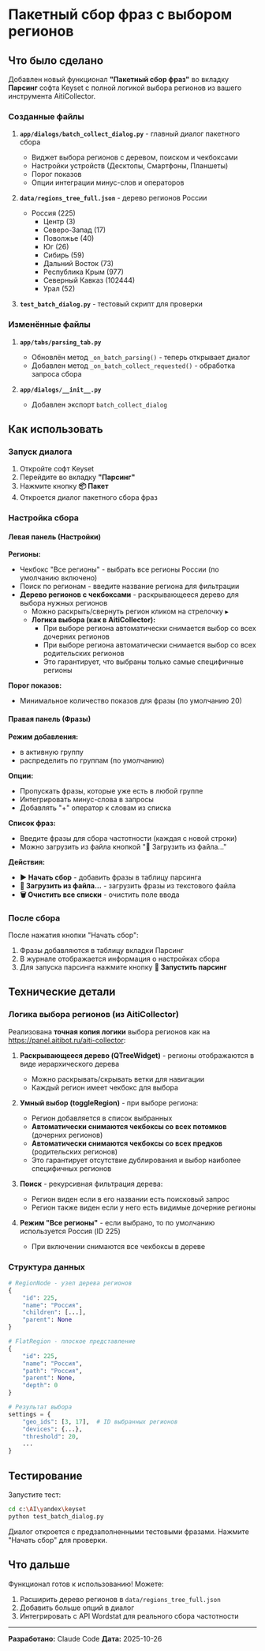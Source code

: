 # Пакетный сбор фраз с выбором регионов

## Что было сделано

Добавлен новый функционал **"Пакетный сбор фраз"** во вкладку **Парсинг** софта Keyset с полной логикой выбора регионов из вашего инструмента AitiCollector.

### Созданные файлы

1. **`app/dialogs/batch_collect_dialog.py`** - главный диалог пакетного сбора
   - Виджет выбора регионов с деревом, поиском и чекбоксами
   - Настройки устройств (Десктопы, Смартфоны, Планшеты)
   - Порог показов
   - Опции интеграции минус-слов и операторов

2. **`data/regions_tree_full.json`** - дерево регионов России
   - Россия (225)
     - Центр (3)
     - Северо-Запад (17)
     - Поволжье (40)
     - Юг (26)
     - Сибирь (59)
     - Дальний Восток (73)
     - Республика Крым (977)
     - Северный Кавказ (102444)
     - Урал (52)

3. **`test_batch_dialog.py`** - тестовый скрипт для проверки

### Изменённые файлы

1. **`app/tabs/parsing_tab.py`**
   - Обновлён метод `_on_batch_parsing()` - теперь открывает диалог
   - Добавлен метод `_on_batch_collect_requested()` - обработка запроса сбора

2. **`app/dialogs/__init__.py`**
   - Добавлен экспорт `batch_collect_dialog`

## Как использовать

### Запуск диалога

1. Откройте софт Keyset
2. Перейдите во вкладку **"Парсинг"**
3. Нажмите кнопку **📦 Пакет**
4. Откроется диалог пакетного сбора фраз

### Настройка сбора

#### Левая панель (Настройки)

**Регионы:**
- Чекбокс "Все регионы" - выбрать все регионы России (по умолчанию включено)
- Поиск по регионам - введите название региона для фильтрации
- **Дерево регионов с чекбоксами** - раскрывающееся дерево для выбора нужных регионов
  - Можно раскрыть/свернуть регион кликом на стрелочку ▸
  - **Логика выбора (как в AitiCollector):**
    - При выборе региона автоматически снимается выбор со всех дочерних регионов
    - При выборе региона автоматически снимается выбор со всех родительских регионов
    - Это гарантирует, что выбраны только самые специфичные регионы

**Порог показов:**
- Минимальное количество показов для фразы (по умолчанию 20)

#### Правая панель (Фразы)

**Режим добавления:**
- в активную группу
- распределить по группам (по умолчанию)

**Опции:**
- Пропускать фразы, которые уже есть в любой группе
- Интегрировать минус-слова в запросы
- Добавлять "+" оператор к словам из списка

**Список фраз:**
- Введите фразы для сбора частотности (каждая с новой строки)
- Можно загрузить из файла кнопкой "📂 Загрузить из файла..."

**Действия:**
- **▶ Начать сбор** - добавить фразы в таблицу парсинга
- **📂 Загрузить из файла...** - загрузить фразы из текстового файла
- **🗑 Очистить все списки** - очистить поле ввода

### После сбора

После нажатия кнопки "Начать сбор":
1. Фразы добавляются в таблицу вкладки Парсинг
2. В журнале отображается информация о настройках сбора
3. Для запуска парсинга нажмите кнопку **🚀 Запустить парсинг**

## Технические детали

### Логика выбора регионов (из AitiCollector)

Реализована **точная копия логики** выбора регионов как на https://panel.aitibot.ru/aiti-collector:

1. **Раскрывающееся дерево (QTreeWidget)** - регионы отображаются в виде иерархического дерева
   - Можно раскрывать/скрывать ветки для навигации
   - Каждый регион имеет чекбокс для выбора

2. **Умный выбор (toggleRegion)** - при выборе региона:
   - Регион добавляется в список выбранных
   - **Автоматически снимаются чекбоксы со всех потомков** (дочерних регионов)
   - **Автоматически снимаются чекбоксы со всех предков** (родительских регионов)
   - Это гарантирует отсутствие дублирования и выбор наиболее специфичных регионов

3. **Поиск** - рекурсивная фильтрация дерева:
   - Регион виден если в его названии есть поисковый запрос
   - Регион также виден если у него есть видимые дочерние регионы

4. **Режим "Все регионы"** - если выбрано, то по умолчанию используется Россия (ID 225)
   - При включении снимаются все чекбоксы в дереве

### Структура данных

```python
# RegionNode - узел дерева регионов
{
    "id": 225,
    "name": "Россия",
    "children": [...],
    "parent": None
}

# FlatRegion - плоское представление
{
    "id": 225,
    "name": "Россия",
    "path": "Россия",
    "parent": None,
    "depth": 0
}

# Результат выбора
settings = {
    "geo_ids": [3, 17],  # ID выбранных регионов
    "devices": {...},
    "threshold": 20,
    ...
}
```

## Тестирование

Запустите тест:

```bash
cd c:\AI\yandex\keyset
python test_batch_dialog.py
```

Диалог откроется с предзаполненными тестовыми фразами. Нажмите "Начать сбор" для проверки.

## Что дальше

Функционал готов к использованию! Можете:
1. Расширить дерево регионов в `data/regions_tree_full.json`
2. Добавить больше опций в диалог
3. Интегрировать с API Wordstat для реального сбора частотности

---

**Разработано:** Claude Code
**Дата:** 2025-10-26
